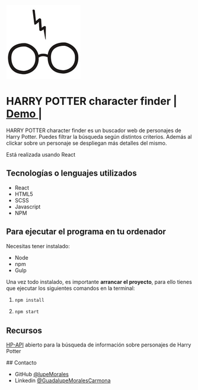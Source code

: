 ![HarryPotter](https://github.com/Adalab/modulo-3-evaluacion-final-lupeMorales/blob/main/src/images/logoHP.jpg?raw=true)

# HARRY POTTER character finder <span> | </span>  <a href="http://beta.adalab.es/modulo-3-evaluacion-final-lupeMorales/" target="_blank">   Demo </a><span> | </span>


HARRY POTTER character finder es un buscador web de personajes de Harry Potter. Puedes filtrar la búsqueda según distintos criterios. Además al clickar sobre un personaje se despliegan más detalles del mismo.

Está realizada usando React


## Tecnologías o lenguajes utilizados
- React
- HTML5
- SCSS
- Javascript
- NPM

## Para ejecutar el programa en tu ordenador

Necesitas tener instalado: 
- Node
- npm
- Gulp

Una vez todo instalado, es importante **arrancar el proyecto**, para ello tienes que ejecutar los siguientes comandos en la terminal:

1. ```bash
   npm install
   ```
2. ```bash
   npm start
   ```
## Recursos

 <p><a href="https://hp-api.herokuapp.com/" target="_blank"> HP-API</a> abierto para la búsqueda de información sobre personajes de Harry Potter </p>
## Contacto

- GitHub [@lupeMorales](https://github.com/lupeMorales )
- Linkedin [@GuadalupeMoralesCarmona](https://linkedin.com/in/guadalupe-morales-carmona-817245226/ )
